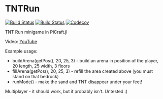 # TNTRun

[![Build Status](https://travis-ci.com/DarkoGNU/TNTRun.jl.svg?branch=master)](https://travis-ci.com/DarkoGNU/TNTRun.jl)
[![Build Status](https://ci.appveyor.com/api/projects/status/github/DarkoGNU/TNTRun.jl?svg=true)](https://ci.appveyor.com/project/DarkoGNU/TNTRun-jl)
[![Codecov](https://codecov.io/gh/DarkoGNU/TNTRun.jl/branch/master/graph/badge.svg)](https://codecov.io/gh/DarkoGNU/TNTRun.jl)

TNT Run minigame in PiCraft.jl

Video: [YouTube](https://youtu.be/95725ARoPxE)

Example usage:

- buildArena(getPos(), 20, 25, 3) - build an arena in position of the player, 20 length, 25 width, 3 floors
- fillArena(getPos(), 20, 25, 3) - refill the area created above (you must stand on that bedrock)
- runMode() - make the sand and TNT disappear under your feet!

Multiplayer - it should work, but it probably isn't. Untested :)
